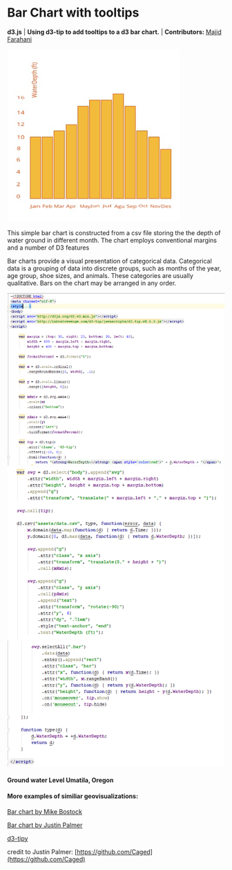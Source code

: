 # Bar Chart with tooltips

**d3.js** | **Using d3-tip to add tooltips to a d3 bar chart.** | **Contributors:** 
[Majid Farahani](https://farahanimajid.github.io/barchart/)

![](img/image.jpeg)

This simple bar chart is constructed from a csv file storing the
 the depth of water ground in different month. The chart employs conventional 
 margins and a number of D3 features
 
 Bar charts provide a visual presentation of categorical data. Categorical data 
 is a grouping of data into discrete groups, such as months of the year, age group, 
 shoe sizes, and animals. These categories are usually qualitative. Bars on the 
 chart may be arranged in any order.
 
![](img/code.PNG)
![](img/code2.PNG)
![](img/code3.PNG)


####  Ground water Level Umatila, Oregon




####  More examples of similiar geovisualizations:
 [Bar chart by Mike Bostock](https://bl.ocks.org/mbostock/3885304)
 
 [Bar chart by Justin Palmer](http://bl.ocks.org/Caged/6476579)
 
 [d3-tipy](https://github.com/tj/d3-tipy)
 
  

credit to Justin Palmer:
[https://github.com/Caged](https://github.com/Caged)
